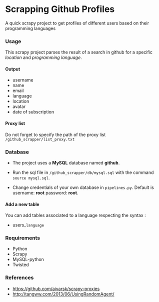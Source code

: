 Scrapping Github Profiles
=========================

A quick scrapy project to get profiles of different users based on their programming languages

### Usage

This scrapy project parses the result of a search in github for a specific *location* and *programming language*.
#### Output

* username
* name
* email
* language
* location
* avatar
* date of subscription

#### Proxy list

Do not forget to specify the path of the proxy list `/github_scrapper/list_proxy.txt`


### Database

* The project uses a **MySQL** database named **github**.

* Run the sql file in `/github_scrapper/db/mysql.sql` with the command `source mysql.sql`. 

* Change credentials of your own database in `pipelines.py`. Default is username: **root** password: **root**. 


#### Add a new table

You can add tables associated to a language respecting the syntax :

* users_`language`

### Requirements

* Python
* Scrapy
* MySQL-python
* Twisted

### References

* <https://github.com/aivarsk/scrapy-proxies>
* <http://tangww.com/2013/06/UsingRandomAgent/>
 